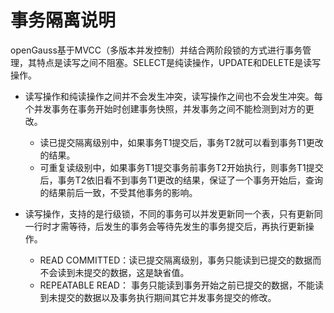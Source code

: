 # 事务隔离说明<a name="ZH-CN_TOPIC_0242370299"></a>

openGauss基于MVCC（多版本并发控制）并结合两阶段锁的方式进行事务管理，其特点是读写之间不阻塞。SELECT是纯读操作，UPDATE和DELETE是读写操作。

-   读写操作和纯读操作之间并不会发生冲突，读写操作之间也不会发生冲突。每个并发事务在事务开始时创建事务快照，并发事务之间不能检测到对方的更改。
    -   读已提交隔离级别中，如果事务T1提交后，事务T2就可以看到事务T1更改的结果。
    -   可重复读级别中，如果事务T1提交事务前事务T2开始执行，则事务T1提交后，事务T2依旧看不到事务T1更改的结果，保证了一个事务开始后，查询的结果前后一致，不受其他事务的影响。

-   读写操作，支持的是行级锁，不同的事务可以并发更新同一个表，只有更新同一行时才需等待，后发生的事务会等待先发生的事务提交后，再执行更新操作。
    -   READ COMMITTED：读已提交隔离级别，事务只能读到已提交的数据而不会读到未提交的数据，这是缺省值。
    -   REPEATABLE READ： 事务只能读到事务开始之前已提交的数据，不能读到未提交的数据以及事务执行期间其它并发事务提交的修改。


